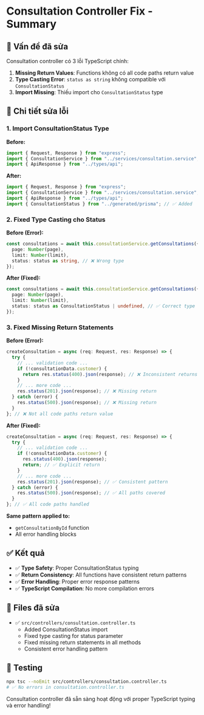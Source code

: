 # Consultation Controller Fix - Summary

## 🎯 Vấn đề đã sửa

Consultation controller có 3 lỗi TypeScript chính:

1. **Missing Return Values**: Functions không có all code paths return value
2. **Type Casting Error**: `status as string` không compatible với `ConsultationStatus`
3. **Import Missing**: Thiếu import cho `ConsultationStatus` type

## 🔧 Chi tiết sửa lỗi

### 1. Import ConsultationStatus Type

**Before:**

```typescript
import { Request, Response } from "express";
import { ConsultationService } from "../services/consultation.service";
import { ApiResponse } from "../types/api";
```

**After:**

```typescript
import { Request, Response } from "express";
import { ConsultationService } from "../services/consultation.service";
import { ApiResponse } from "../types/api";
import { ConsultationStatus } from "../generated/prisma"; // ✅ Added
```

### 2. Fixed Type Casting cho Status

**Before (Error):**

```typescript
const consultations = await this.consultationService.getConsultations({
  page: Number(page),
  limit: Number(limit),
  status: status as string, // ❌ Wrong type
});
```

**After (Fixed):**

```typescript
const consultations = await this.consultationService.getConsultations({
  page: Number(page),
  limit: Number(limit),
  status: status as ConsultationStatus | undefined, // ✅ Correct type
});
```

### 3. Fixed Missing Return Statements

**Before (Error):**

```typescript
createConsultation = async (req: Request, res: Response) => {
  try {
    // ... validation code ...
    if (!consultationData.customer) {
      return res.status(400).json(response); // ❌ Inconsistent returns
    }
    // ... more code ...
    res.status(201).json(response); // ❌ Missing return
  } catch (error) {
    res.status(500).json(response); // ❌ Missing return
  }
}; // ❌ Not all code paths return value
```

**After (Fixed):**

```typescript
createConsultation = async (req: Request, res: Response) => {
  try {
    // ... validation code ...
    if (!consultationData.customer) {
      res.status(400).json(response);
      return; // ✅ Explicit return
    }
    // ... more code ...
    res.status(201).json(response); // ✅ Consistent pattern
  } catch (error) {
    res.status(500).json(response); // ✅ All paths covered
  }
}; // ✅ All code paths handled
```

**Same pattern applied to:**

- `getConsultationById` function
- All error handling blocks

## ✅ Kết quả

- ✅ **Type Safety**: Proper ConsultationStatus typing
- ✅ **Return Consistency**: All functions have consistent return patterns
- ✅ **Error Handling**: Proper error response patterns
- ✅ **TypeScript Compilation**: No more compilation errors

## 🚀 Files đã sửa

- ✅ `src/controllers/consultation.controller.ts`
  - Added ConsultationStatus import
  - Fixed type casting for status parameter
  - Fixed missing return statements in all methods
  - Consistent error handling pattern

## 🔄 Testing

```bash
npx tsc --noEmit src/controllers/consultation.controller.ts
# ✅ No errors in consultation.controller.ts
```

Consultation controller đã sẵn sàng hoạt động với proper TypeScript typing và error handling!
